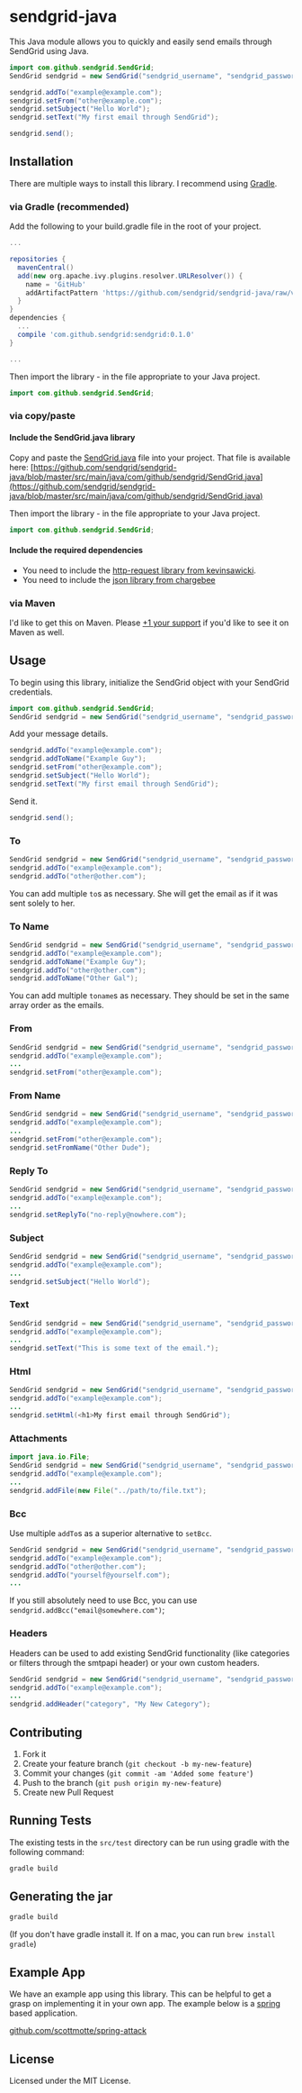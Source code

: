 # sendgrid-java

This Java module allows you to quickly and easily send emails through SendGrid using Java.

```java
import com.github.sendgrid.SendGrid;
SendGrid sendgrid = new SendGrid("sendgrid_username", "sendgrid_password");

sendgrid.addTo("example@example.com");
sendgrid.setFrom("other@example.com");
sendgrid.setSubject("Hello World");
sendgrid.setText("My first email through SendGrid");

sendgrid.send();
```

## Installation

There are multiple ways to install this library. I recommend using [Gradle](http://www.gradle.org).

### via Gradle (recommended)

Add the following to your build.gradle file in the root of your project.

```groovy
...

repositories {
  mavenCentral()
  add(new org.apache.ivy.plugins.resolver.URLResolver()) {
    name = 'GitHub'
    addArtifactPattern 'https://github.com/sendgrid/sendgrid-java/raw/v[revision]/repo/com/github/sendgrid/[revision]/sendgrid-[revision]-jar.jar'
  }
}
dependencies {
  ...
  compile 'com.github.sendgrid:sendgrid:0.1.0'
}

...
```

Then import the library - in the file appropriate to your Java project.

```java
import com.github.sendgrid.SendGrid;
```

### via copy/paste

#### Include the SendGrid.java library

Copy and paste the [SendGrid.java](https://github.com/sendgrid/sendgrid-java/blob/master/src/main/java/com/github/sendgrid/SendGrid.java) file into your project. That file is available here: [https://github.com/sendgrid/sendgrid-java/blob/master/src/main/java/com/github/sendgrid/SendGrid.java](https://github.com/sendgrid/sendgrid-java/blob/master/src/main/java/com/github/sendgrid/SendGrid.java)

Then import the library - in the file appropriate to your Java project.

```java
import com.github.sendgrid.SendGrid;
```

#### Include the required dependencies

* You need to include the [http-request library from kevinsawicki](https://github.com/kevinsawicki/http-request).
* You need to include the [json library from chargebee](http://maven-repository.com/artifact/org.json/org.json/chargebee-1.0)

### via Maven

I'd like to get this on Maven. Please [+1 your support](https://github.com/sendgrid/sendgrid-java/issues/6) if you'd like to see it on Maven as well. 

## Usage

To begin using this library, initialize the SendGrid object with your SendGrid credentials.

```java
import com.github.sendgrid.SendGrid;
SendGrid sendgrid = new SendGrid("sendgrid_username", "sendgrid_password");
```

Add your message details.

```java
sendgrid.addTo("example@example.com");
sendgrid.addToName("Example Guy");
sendgrid.setFrom("other@example.com");
sendgrid.setSubject("Hello World");
sendgrid.setText("My first email through SendGrid");
```

Send it.

```java
sendgrid.send();
```

### To

```java
SendGrid sendgrid = new SendGrid("sendgrid_username", "sendgrid_password");
sendgrid.addTo("example@example.com");
sendgrid.addTo("other@other.com");
```

You can add multiple `to`s as necessary. She will get the email as if it was sent solely to her.

### To Name

```java
SendGrid sendgrid = new SendGrid("sendgrid_username", "sendgrid_password");
sendgrid.addTo("example@example.com");
sendgrid.addToName("Example Guy");
sendgrid.addTo("other@other.com");
sendgrid.addToName("Other Gal");
```

You can add multiple `toname`s as necessary. They should be set in the same array order as the emails. 

### From

```java
SendGrid sendgrid = new SendGrid("sendgrid_username", "sendgrid_password");
sendgrid.addTo("example@example.com");
...
sendgrid.setFrom("other@example.com");
```

### From Name

```java
SendGrid sendgrid = new SendGrid("sendgrid_username", "sendgrid_password");
sendgrid.addTo("example@example.com");
...
sendgrid.setFrom("other@example.com");
sendgrid.setFromName("Other Dude");
```

### Reply To 

```java
SendGrid sendgrid = new SendGrid("sendgrid_username", "sendgrid_password");
sendgrid.addTo("example@example.com");
...
sendgrid.setReplyTo("no-reply@nowhere.com");
```

### Subject

```java
SendGrid sendgrid = new SendGrid("sendgrid_username", "sendgrid_password");
sendgrid.addTo("example@example.com");
...
sendgrid.setSubject("Hello World");
```

### Text

```java
SendGrid sendgrid = new SendGrid("sendgrid_username", "sendgrid_password");
sendgrid.addTo("example@example.com");
...
sendgrid.setText("This is some text of the email.");
```

### Html

```java
SendGrid sendgrid = new SendGrid("sendgrid_username", "sendgrid_password");
sendgrid.addTo("example@example.com");
...
sendgrid.setHtml(<h1>My first email through SendGrid");
```

### Attachments

```java
import java.io.File;
SendGrid sendgrid = new SendGrid("sendgrid_username", "sendgrid_password");
sendgrid.addTo("example@example.com");
...
sendgrid.addFile(new File("../path/to/file.txt");
```

### Bcc

Use multiple `addTo`s as a superior alternative to `setBcc`.

```java
SendGrid sendgrid = new SendGrid("sendgrid_username", "sendgrid_password");
sendgrid.addTo("example@example.com");
sendgrid.addTo("other@other.com");
sendgrid.addTo("yourself@yourself.com");
...
```

If you still absolutely need to use Bcc, you can use `sendgrid.addBcc("email@somewhere.com")`;

### Headers

Headers can be used to add existing SendGrid functionality (like categories or filters through the smtpapi header) or your own custom headers.

```java
SendGrid sendgrid = new SendGrid("sendgrid_username", "sendgrid_password");
sendgrid.addTo("example@example.com");
...
sendgrid.addHeader("category", "My New Category");
```

## Contributing

1. Fork it
2. Create your feature branch (`git checkout -b my-new-feature`)
3. Commit your changes (`git commit -am 'Added some feature'`)
4. Push to the branch (`git push origin my-new-feature`)
5. Create new Pull Request

## Running Tests

The existing tests in the `src/test` directory can be run using gradle with the following command:

```bash
gradle build
```

## Generating the jar

```bash
gradle build
```

(If you don't have gradle install it. If on a mac, you can run `brew install gradle`) 

## Example App

We have an example app using this library. This can be helpful to get a grasp on implementing it in your own app. The example below is a [spring](http://www.springsource.org/spring-framework) based application.

[github.com/scottmotte/spring-attack](http://github.com/scottmotte/spring-attack)

## License

Licensed under the MIT License.
